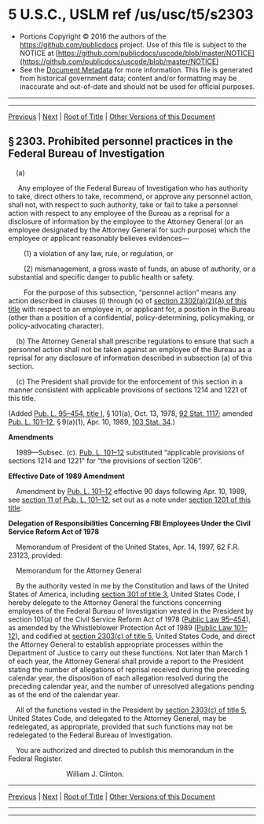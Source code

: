 ---
---

# 5 U.S.C., USLM ref /us/usc/t5/s2303

* Portions Copyright © 2016 the authors of the https://github.com/publicdocs project.
  Use of this file is subject to the NOTICE at [https://github.com/publicdocs/uscode/blob/master/NOTICE](https://github.com/publicdocs/uscode/blob/master/NOTICE)
* See the [Document Metadata](././../../../../../..//README.md) for more information.
  This file is generated from historical government data; content and/or formatting may be inaccurate and out-of-date and should not be used for official purposes.

----------
----------

[Previous](./../../../../../..//us/usc/t5/ptIII/sptA/ch23/m__us_usc_t5_s2302.md) | [Next](./../../../../../..//us/usc/t5/ptIII/sptA/ch23/m__us_usc_t5_s2304.md) | [Root of Title](./../../../../../../) | [Other Versions of this Document](https://publicdocs.github.io/go/links?ns=uslm&ref=%2Fus%2Fusc%2Ft5%2Fs2303)

## § 2303. Prohibited personnel practices in the Federal Bureau of Investigation

    (a)

     Any employee of the Federal Bureau of Investigation who has authority to take, direct others to take, recommend, or approve any personnel action, shall not, with respect to such authority, take or fail to take a personnel action with respect to any employee of the Bureau as a reprisal for a disclosure of information by the employee to the Attorney General (or an employee designated by the Attorney General for such purpose) which the employee or applicant reasonably believes evidences—

        (1) a violation of any law, rule, or regulation, or

        (2) mismanagement, a gross waste of funds, an abuse of authority, or a substantial and specific danger to public health or safety.

        For the purpose of this subsection, “personnel action” means any action described in clauses (i) through (x) of [section 2302(a)(2)(A) of this title][/us/usc/t5/s2302/a/2/A] with respect to an employee in, or applicant for, a position in the Bureau (other than a position of a confidential, policy-determining, policymaking, or policy-advocating character).

    (b) The Attorney General shall prescribe regulations to ensure that such a personnel action shall not be taken against an employee of the Bureau as a reprisal for any disclosure of information described in subsection (a) of this section.

    (c) The President shall provide for the enforcement of this section in a manner consistent with applicable provisions of sections 1214 and 1221 of this title.

(Added [Pub. L. 95–454, title I][/us/pl/95/454/tI], § 101(a), Oct. 13, 1978, [92 Stat. 1117][/us/stat/92/1117]; amended [Pub. L. 101–12][/us/pl/101/12], § 9(a)(1), Apr. 10, 1989, [103 Stat. 34][/us/stat/103/34].)

 __Amendments__ 

    1989—Subsec. (c). [Pub. L. 101–12][/us/pl/101/12] substituted “applicable provisions of sections 1214 and 1221” for “the provisions of section 1206”.

 __Effective Date of 1989 Amendment__ 

    Amendment by [Pub. L. 101–12][/us/pl/101/12] effective 90 days following Apr. 10, 1989, see [section 11 of Pub. L. 101–12][/us/pl/101/12/s11], set out as a note under [section 1201 of this title][/us/usc/t5/s1201].

 __Delegation of Responsibilities Concerning FBI Employees Under the Civil Service Reform Act of 1978__ 

    Memorandum of President of the United States, Apr. 14, 1997, 62 F.R. 23123, provided:

    Memorandum for the Attorney General

    By the authority vested in me by the Constitution and laws of the United States of America, including [section 301 of title 3][/us/usc/t3/s301], United States Code, I hereby delegate to the Attorney General the functions concerning employees of the Federal Bureau of Investigation vested in the President by section 101(a) of the Civil Service Reform Act of 1978 ([Public Law 95–454][/us/pl/95/454]), as amended by the Whistleblower Protection Act of 1989 ([Public Law 101–12][/us/pl/101/12]), and codified at [section 2303(c) of title 5][/us/usc/t5/s2303/c], United States Code, and direct the Attorney General to establish appropriate processes within the Department of Justice to carry out these functions. Not later than March 1 of each year, the Attorney General shall provide a report to the President stating the number of allegations of reprisal received during the preceding calendar year, the disposition of each allegation resolved during the preceding calendar year, and the number of unresolved allegations pending as of the end of the calendar year.

    All of the functions vested in the President by [section 2303(c) of title 5][/us/usc/t5/s2303/c], United States Code, and delegated to the Attorney General, may be redelegated, as appropriate, provided that such functions may not be redelegated to the Federal Bureau of Investigation.

    You are authorized and directed to publish this memorandum in the Federal Register.

                              William J. Clinton.

----------

[Previous](./../../../../../..//us/usc/t5/ptIII/sptA/ch23/m__us_usc_t5_s2302.md) | [Next](./../../../../../..//us/usc/t5/ptIII/sptA/ch23/m__us_usc_t5_s2304.md) | [Root of Title](./../../../../../../) | [Other Versions of this Document](https://publicdocs.github.io/go/links?ns=uslm&ref=%2Fus%2Fusc%2Ft5%2Fs2303)

----------
----------

[/us/usc/t5/s2302/a/2/A]: https://publicdocs.github.io/go/links?ns=uslm&ref=%2Fus%2Fusc%2Ft5%2Fs2302%2Fa%2F2%2FA
[/us/pl/95/454/tI]: https://publicdocs.github.io/go/links?ns=uslm&ref=%2Fus%2Fpl%2F95%2F454%2FtI
[/us/stat/92/1117]: https://publicdocs.github.io/go/links?ns=uslm&ref=%2Fus%2Fstat%2F92%2F1117
[/us/pl/101/12]: https://publicdocs.github.io/go/links?ns=uslm&ref=%2Fus%2Fpl%2F101%2F12
[/us/stat/103/34]: https://publicdocs.github.io/go/links?ns=uslm&ref=%2Fus%2Fstat%2F103%2F34
[/us/pl/101/12]: https://publicdocs.github.io/go/links?ns=uslm&ref=%2Fus%2Fpl%2F101%2F12
[/us/pl/101/12]: https://publicdocs.github.io/go/links?ns=uslm&ref=%2Fus%2Fpl%2F101%2F12
[/us/pl/101/12/s11]: https://publicdocs.github.io/go/links?ns=uslm&ref=%2Fus%2Fpl%2F101%2F12%2Fs11
[/us/usc/t5/s1201]: https://publicdocs.github.io/go/links?ns=uslm&ref=%2Fus%2Fusc%2Ft5%2Fs1201
[/us/usc/t3/s301]: https://publicdocs.github.io/go/links?ns=uslm&ref=%2Fus%2Fusc%2Ft3%2Fs301
[/us/pl/95/454]: https://publicdocs.github.io/go/links?ns=uslm&ref=%2Fus%2Fpl%2F95%2F454
[/us/pl/101/12]: https://publicdocs.github.io/go/links?ns=uslm&ref=%2Fus%2Fpl%2F101%2F12
[/us/usc/t5/s2303/c]: https://publicdocs.github.io/go/links?ns=uslm&ref=%2Fus%2Fusc%2Ft5%2Fs2303%2Fc
[/us/usc/t5/s2303/c]: https://publicdocs.github.io/go/links?ns=uslm&ref=%2Fus%2Fusc%2Ft5%2Fs2303%2Fc


